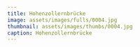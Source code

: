 ```yaml
---
title: Hohenzollernbrücke
image: assets/images/fulls/0004.jpg
thumbnail: assets/images/thumbs/0004.jpg
caption: Hohenzollernbrücke
---
```

